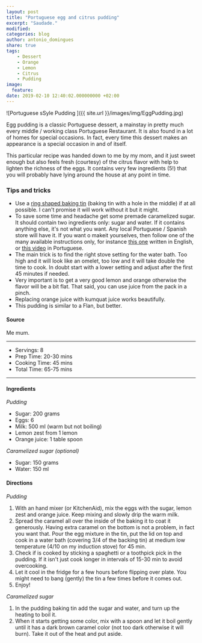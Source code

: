 ```yaml
---
layout: post
title: "Portuguese egg and citrus pudding"
excerpt: "Saudade."
modified:
categories: blog
author: antonio_domingues
share: true
tags:
    - Dessert
    - Orange
    - Lemon
    - Citrus
    - Pudding
image:
  feature:
date: 2019-02-10 12:40:02.000000000 +02:00
---
```


![Portuguese sSyle Pudding ]({{ site.url }}/images/img/EggPudding.jpg)

Egg pudding is a classic Portuguese dessert, a mainstay in pretty much every middle / working class Portuguese Restaurant. It is also found in a lot of homes for special occasions. In fact, every time this dessert makes an appearance is a special occasion in and of itself. 

This particular recipe was handed down to me by my mom, and it just sweet enough but also feels fresh (courtesy) of the citrus flavor with help to lighten the richness of the eggs. It contains very few ingredients (5!) that you will probably have lying around the house at any point in time. 


### Tips and tricks

- Use a [ring shaped baking tin](https://www.google.de/search?biw=1435&bih=825&tbm=isch&sa=1&ei=KPdfXOT8BoT3kwX8socY&q=ring+shapped+baking+tin&oq=ring+shapped+baking+tin&gs_l=img.3...10327.12668..13014...0.0..1.313.1260.9j2j0j1......0....1..gws-wiz-img.......0i7i30j0.IO0_c830cDk) (baking tin with a hole in the middle) if at all possible. I can't promise it will work without it but it might.
- To save some time and headache get some premade caramelized sugar. It should contain two ingredients only: sugar and water. If it contains anything else, it's not what you want. Any local Portuguese / Spanish store will have it. If you want o makeit yourselves, then follow one of the many available instructions only, for instance [this one](http://whatchaucooking.blogspot.com/2010/01/egg-pudding-portuguese-flan.html) written in English, or [this video](https://www.youtube.com/watch?v=ZpuIiRca-5A) in Portuguese.
- The main trick is to find the right stove setting for the water bath. Too high and it will look like an omelet, too low and it will take double the time to cook. In doubt start with a lower setting and adjust after the first 45 minutes if needed. 
- Very important is to get a very good lemon and orange otherwise the flavor will be a bit flat. That said, you can use juice from the pack in a pinch.
- Replacing orange juice with kumquat juice works beautifully. 
- This pudding is similar to a Flan, but better. 


#### Source

Me mum.

---
* Servings: 8
* Prep Time:  20-30 mins
* Cooking Time:  45 mins
* Total Time:  65-75 mins

---


#### Ingredients

_Pudding_

* Sugar: 200 grams
* Eggs: 6
* Milk: 500 ml (warm but not boiling)
* Lemon zest from 1 lemon
* Orange juice: 1 table spoon

_Caramelized sugar (optional)_

* Sugar: 150 grams
* Water: 150 ml


#### Directions

_Pudding_

1. With an hand mixer (or KitchenAid), mix the eggs with the sugar, lemon zest and orange juice. Keep mixing and slowly drip the warm milk.
2. Spread the caramel all over the inside of the baking it to coat it generously. Having extra caramel on the bottom is not a problem, in fact you want that. Pour the egg mixture in the tin, put the lid on top and cook in a water bath (covering 3/4 of the backing tin) at medium low temperature (4/10 on my induction stove) for 45 min.
3. Check if is cooked by sticking a spaghetti or a toothpick pick in the pudding. If it isn't just cook longer in intervals of 15-30 min to avoid overcooking. 
4. Let it cool in the fridge for a few hours before flipping over plate. You might need to bang (gently) the tin a few times before it comes out.
5. Enjoy! 

_Caramelized sugar_

1. In the pudding baking tin add the sugar and water, and turn up the heating to boil it.
2. When it starts getting some color, mix with a spoon and let it boil gently until it has a dark brown caramel color (not too dark otherwise it will burn). Take it out of the heat and put aside.